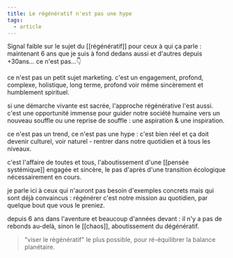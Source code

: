 ```yaml
---
title: Le régénératif n'est pas une hype
tags:
  - article
---
```


Signal faible sur le sujet du [[régénératif]] pour ceux à qui ça parle : maintenant 6 ans que je suis à fond dedans aussi et d'autres depuis +30ans... ce n'est pas...👇  
  
ce n'est pas un petit sujet marketing. c'est un engagement, profond, complexe, holistique, long terme, profond voir même sincèrement et humblement spirituel.  
  
si une démarche vivante est sacrée, l'approche régénérative l'est aussi. c'est une opportunité immense pour guider notre société humaine vers un nouveau souffle ou une reprise de souffle : une aspiration & une inspiration.  
  
ce n'est pas un trend, ce n'est pas une hype : c'est bien réel et ça doit devenir culturel, voir naturel - rentrer dans notre quotidien et à tous les niveaux.  
  
c'est l'affaire de toutes et tous, l'aboutissement d'une [[pensée systémique]] engagée et sincère, le pas d'après d'une transition écologique nécessairement en cours.  
  
je parle ici à ceux qui n'auront pas besoin d'exemples concrets mais qui sont déjà convaincus : régénérer c'est notre mission au quotidien, par quelque bout que vous le preniez.  
  
depuis 6 ans dans l'aventure et beaucoup d'années devant : il n'y a pas de rebonds au-delà, sinon le [[chaos]], aboutissement du dégénératif.  
  
> "viser le régénératif" le plus possible, pour ré-équilibrer la balance planétaire.